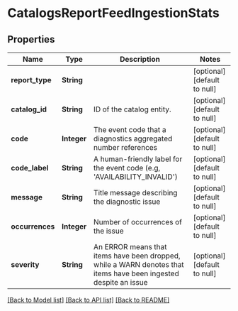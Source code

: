 # CatalogsReportFeedIngestionStats
## Properties

| Name | Type | Description | Notes |
|------------ | ------------- | ------------- | -------------|
| **report\_type** | **String** |  | [optional] [default to null] |
| **catalog\_id** | **String** | ID of the catalog entity. | [optional] [default to null] |
| **code** | **Integer** | The event code that a diagnostics aggregated number references | [optional] [default to null] |
| **code\_label** | **String** | A human-friendly label for the event code (e.g, &#39;AVAILABILITY_INVALID&#39;) | [optional] [default to null] |
| **message** | **String** | Title message describing the diagnostic issue | [optional] [default to null] |
| **occurrences** | **Integer** | Number of occurrences of the issue | [optional] [default to null] |
| **severity** | **String** | An ERROR means that items have been dropped, while a WARN denotes that items have been ingested despite an issue | [optional] [default to null] |

[[Back to Model list]](../README.md#documentation-for-models) [[Back to API list]](../README.md#documentation-for-api-endpoints) [[Back to README]](../README.md)

